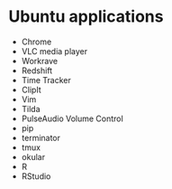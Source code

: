 # Ubuntu applications

* Chrome
* VLC media player
* Workrave
* Redshift
* Time Tracker
* ClipIt
* Vim
* Tilda
* PulseAudio Volume Control
* pip
* terminator
* tmux
* okular
* R
* RStudio
